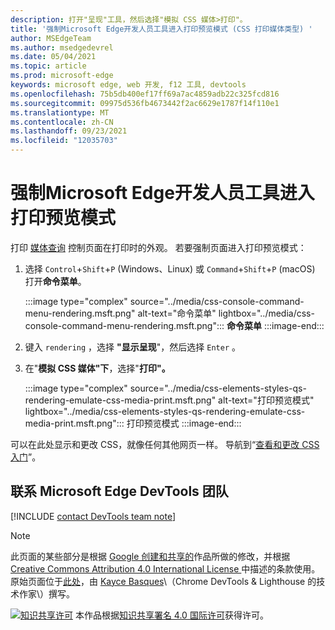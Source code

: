 ```yaml
---
description: 打开"呈现"工具，然后选择"模拟 CSS 媒体>打印"。
title: '强制Microsoft Edge开发人员工具进入打印预览模式 (CSS 打印媒体类型) '
author: MSEdgeTeam
ms.author: msedgedevrel
ms.date: 05/04/2021
ms.topic: article
ms.prod: microsoft-edge
keywords: microsoft edge, web 开发, f12 工具, devtools
ms.openlocfilehash: 75b5db400ef17ff69a7ac4859adb22c325fcd816
ms.sourcegitcommit: 09975d536fb4673442f2ac6629e1787f14f110e1
ms.translationtype: MT
ms.contentlocale: zh-CN
ms.lasthandoff: 09/23/2021
ms.locfileid: "12035703"
---
```

<!-- Copyright Kayce Basques

   Licensed under the Apache License, Version 2.0 (the "License");
   you may not use this file except in compliance with the License.
   You may obtain a copy of the License at

       https://www.apache.org/licenses/LICENSE-2.0

   Unless required by applicable law or agreed to in writing, software
   distributed under the License is distributed on an "AS IS" BASIS,
   WITHOUT WARRANTIES OR CONDITIONS OF ANY KIND, either express or implied.
   See the License for the specific language governing permissions and
   limitations under the License.  -->
# <a name="force-microsoft-edge-devtools-into-print-preview-mode"></a>强制Microsoft Edge开发人员工具进入打印预览模式

打印 [媒体查询][MDNUsingMediaQueries] 控制页面在打印时的外观。  若要强制页面进入打印预览模式：

1.  选择 `Control`+`Shift`+`P` \(Windows、Linux\) 或 `Command`+`Shift`+`P` \(macOS\) 打开**命令菜单**。

    :::image type="complex" source="../media/css-console-command-menu-rendering.msft.png" alt-text="命令菜单" lightbox="../media/css-console-command-menu-rendering.msft.png":::
       **命令菜单**
    :::image-end:::

1.  键入 `rendering` ，选择 **"显示呈现**"，然后选择 `Enter` 。
1.  在"**模拟 CSS 媒体"下**，选择"**打印"。**

    :::image type="complex" source="../media/css-elements-styles-qs-rendering-emulate-css-media-print.msft.png" alt-text="打印预览模式" lightbox="../media/css-elements-styles-qs-rendering-emulate-css-media-print.msft.png":::
       打印预览模式
    :::image-end:::

可以在此处显示和更改 CSS，就像任何其他网页一样。  导航到“[查看和更改 CSS 入门][DevToolsCSSGetStarted]”。

## <a name="getting-in-touch-with-the-microsoft-edge-devtools-team"></a>联系 Microsoft Edge DevTools 团队

[!INCLUDE [contact DevTools team note](../includes/contact-devtools-team-note.md)]

<!-- links -->

[MicrosoftEdgeDevTools]: ../../devtools-guide-chromium/index.md "Microsoft Edge (Chromium) 开发人员工具 | Microsoft Docs"
[DevToolsCSSGetStarted]: ./index.md "开始查看和更改 CSS |Microsoft Docs"

[MDNUsingMediaQueries]: https://developer.mozilla.org/docs/Web/CSS/Media_Queries/Using_media_queries "使用媒体查询|MDN"

> [!NOTE]
> 此页面的某些部分是根据 [Google 创建和共享的][GoogleSitePolicies]作品所做的修改，并根据[ Creative Commons Attribution 4.0 International License ][CCA4IL]中描述的条款使用。
> 原始页面位于[此处](https://developers.google.com/web/tools/chrome-devtools/css/print-preview)，由 [Kayce Basques][KayceBasques]\（Chrome DevTools \& Lighthouse 的技术作家\）撰写。

[![知识共享许可][CCby4Image]][CCA4IL] 本作品根据[知识共享署名 4.0 国际许可][CCA4IL]获得许可。

[CCA4IL]: https://creativecommons.org/licenses/by/4.0
[CCby4Image]: https://i.creativecommons.org/l/by/4.0/88x31.png
[GoogleSitePolicies]: https://developers.google.com/terms/site-policies
[KayceBasques]: https://developers.google.com/web/resources/contributors#kayce-basques
